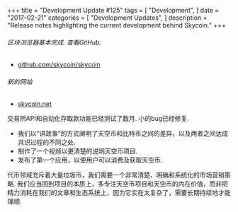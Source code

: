 +++
title = "Development Update #125"
tags = [
    "Development",
]
date = "2017-02-21"
categories = [
    "Development Updates",
]
description = "Release notes highlighting the current development behind Skycoin."
+++

###### 区块浏览器基本完成. 查看GitHub.

- [github.com/skycoin/skycoin](https://github.com/skycoin/skycoin)

###### 新的网站

- [skycoin.net](https://www.skycoin.net)

交易所API和自动化存取款功能已经测试了数月. 小的bug已经修复.
- 我们以“讲故事”的方式阐明了天空币和比特币之间的差异，以及两者之间达成共识过程的不同之处.
- 制作了一个视频以更清楚的说明天空币项目.
- 发布了第一个应用，以便用户可以消费及获取天空币.

代币领域充斥着大量垃圾币，我们需要一个非常清楚、明确和系统化的市场营销策略.
我们应当回到项目的本质上，多专注天空币项目和天空币的内在价值，而非把精力消耗在我们的文章和生态系统上，因为它实在太复杂了，需要长期持续地才能理顺.
